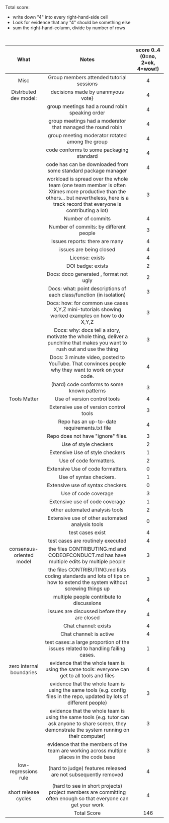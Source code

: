 
Total score: 
- write down "4" into every right-hand-side cell
- Look for evidence that any "4" should be something else
- sum the right-hand-column, divide by number of rows 

<br clear=all>

|           What           |                                                                                           Notes                                                                                          | score 0..4 (0=no, 2=ok, 4=wow!) |
|:------------------------:|:----------------------------------------------------------------------------------------------------------------------------------------------------------------------------------------:|:-------------------------------:|
| Misc                     | Group members attended tutorial sessions                                                                                                                                                 |                               4 |
| Distrbuted dev model:    | decisions made by unanmyous vote}                                                                                                                                                        |                               4 |
|                          | group meetings had a round robin speaking order                                                                                                                                          |                               4 |
|                          | group meetings had a moderator that managed the round robin                                                                                                                              |                               4 |
|                          | group meeting moderator rotated among the group                                                                                                                                          |                               4 |
|                          | code conforms to some packaging standard                                                                                                                                                 |                               4 |
|                          | code has can be downloaded from some standard package manager                                                                                                                            |                               4 |
|                          | workload is spread over the whole team (one team member is often Xtimes more productive than the others... but nevertheless, here is a track record that everyone is contributing a lot) |                               3 |
|                          | Number of commits                                                                                                                                                                        |                               4 |
|                          | Number of commits: by different people                                                                                                                                                   |                               3 |
|                          | Issues reports: there are many                                                                                                                                                           |                               4 |
|                          | issues are being closed                                                                                                                                                                  |                               4 |
|                          | License: exists                                                                                                                                                                          |                               4 |
|                          | DOI badge: exists                                                                                                                                                                        |                               2 |
|                          | Docs: doco generated , format not ugly                                                                                                                                                   |                               2 |
|                          | Docs: what: point descriptions of each class/function (in isolation)                                                                                                                     |                               3 |
|                          | Docs: how: for common use cases X,Y,Z mini-tutorials showing worked examples on how to do X,Y,Z                                                                                          |                               3 |
|                          | Docs: why: docs tell a story, motivate the whole thing, deliver a punchline that makes you want to rush out and use the thing                                                            |                               3 |
|                          | Docs: 3 minute video, posted to YouTube. That convinces people why they want to work on your code.                                                                                       |                               4 |
|                          | (hard) code conforms to some known patterns                                                                                                                                              |                               3 |
| Tools Matter             | Use of version control tools                                                                                                                                                             |                               4 |
|                          | Extensive use of version control tools                                                                                                                                                   |                               3 |
|                          | Repo has an up-to-date requirements.txt file                                                                                                                                             |                               4 |
|                          | Repo does not have "ignore" files.                                                                                                                                                       |                               3 |
|                          | Use of style checkers                                                                                                                                                                    |                               2 |
|                          | Extensive Use of style checkers                                                                                                                                                          |                               1 |
|                          | Use of code formatters.                                                                                                                                                                  |                               2 |
|                          | Extensive Use of code formatters.                                                                                                                                                        |                               0 |
|                          | Use of syntax checkers.                                                                                                                                                                  |                               1 |
|                          | Extensive use of syntax checkers.                                                                                                                                                        |                               0 |
|                          | Use of code coverage                                                                                                                                                                     |                               3 |
|                          | Extensive use of code coverage                                                                                                                                                           |                               1 |
|                          | other automated analysis tools                                                                                                                                                           |                               2 |
|                          | Extensive use of other automated analysis tools                                                                                                                                          |                               0 |
|                          | test cases exist                                                                                                                                                                         |                               4 |
|                          | test cases are routinely executed                                                                                                                                                        |                               4 |
| consensus-oriented model | the files CONTRIBUTING.md and CODEOFCONDUCT.md has have multiple edits by multiple people                                                                                                |                               3 |
|                          | the files CONTRIBUTING.md lists coding standards and lots of tips on how to extend the system without screwing things up                                                                 |                               3 |
|                          | multiple people contribute to discussions                                                                                                                                                |                               4 |
|                          | issues are discussed before they are closed                                                                                                                                              |                               4 |
|                          | Chat channel: exists                                                                                                                                                                     |                               4 |
|                          | Chat channel: is active                                                                                                                                                                  |                               4 |
|                          | test cases:.a large proportion of the issues related to handling failing cases.                                                                                                          |                               1 |
| zero internal boundaries | evidence that the whole team is using the same tools: everyone can get to all tools and files                                                                                            |                               4 |
|                          | evidence that the whole team is using the same tools (e.g. config files in the repo, updated by lots of different people)                                                                |                               3 |
|                          | evidence that the whole team is using the same tools (e.g. tutor can ask anyone to share screen, they demonstrate the system running on their computer)                                  |                               3 |
|                          | evidence that the members of the team are working across multiple places in the code base                                                                                                |                               3 |
| low-regressions rule     | (hard to judge) features released are not subsequently removed                                                                                                                           |                               4 |
| short release cycles     | (hard to see in short projects) project members are committing often enough so that everyone can get your work                                                                           |                               4 |
|                          | Total Score                                                                                                                                                                              |                                146 |
